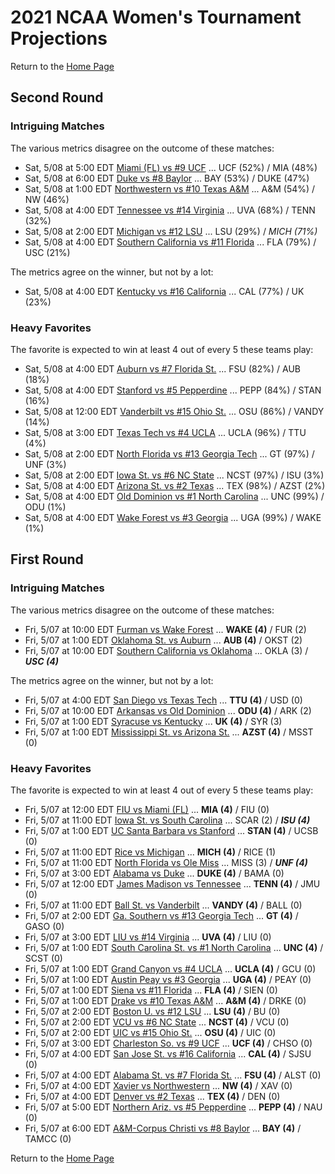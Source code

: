 # 2021 NCAA Women's Tournament Projections

Return to the [Home Page](../../index.md)

## Second Round

### Intriguing Matches

The various metrics disagree on the outcome of these matches:

- Sat, 5/08 at  5:00 EDT	[Miami (FL) vs #9 UCF](./matches/R2_9-12_MIA_vs_UCF.md) ... UCF (52%) / MIA (48%)
- Sat, 5/08 at  6:00 EDT	[Duke vs #8 Baylor](./matches/R2_13-16_DUKE_vs_BAY.md) ... BAY (53%) / DUKE (47%)
- Sat, 5/08 at  1:00 EDT	[Northwestern vs #10 Texas A&M](./matches/R2_53-56_NW_vs_AM.md) ... A&M (54%) / NW (46%)
- Sat, 5/08 at  4:00 EDT	[Tennessee vs #14 Virginia](./matches/R2_37-40_TENN_vs_UVA.md) ... UVA (68%) / TENN (32%)
- Sat, 5/08 at  2:00 EDT	[Michigan vs #12 LSU](./matches/R2_21-24_MICH_vs_LSU.md) ... LSU (29%) / <i>MICH (71%)</i>
- Sat, 5/08 at  4:00 EDT	[Southern California vs #11 Florida](./matches/R2_41-44_USC_vs_FLA.md) ... FLA (79%) / USC (21%)

The metrics agree on the winner, but not by a lot:

- Sat, 5/08 at  4:00 EDT	[Kentucky vs #16 California](./matches/R2_5-8_UK_vs_CAL.md) ... CAL (77%) / UK (23%)

### Heavy Favorites

The favorite is expected to win at least 4 out of every 5 these teams play:

- Sat, 5/08 at  4:00 EDT	[Auburn vs #7 Florida St.](./matches/R2_49-52_AUB_vs_FSU.md) ... FSU (82%) / AUB (18%)
- Sat, 5/08 at  4:00 EDT	[Stanford vs #5 Pepperdine](./matches/R2_17-20_STAN_vs_PEPP.md) ... PEPP (84%) / STAN (16%)
- Sat, 5/08 at 12:00 EDT	[Vanderbilt vs #15 Ohio St.](./matches/R2_57-60_VANDY_vs_OSU.md) ... OSU (86%) / VANDY (14%)
- Sat, 5/08 at  3:00 EDT	[Texas Tech vs #4 UCLA](./matches/R2_29-32_TTU_vs_UCLA.md) ... UCLA (96%) / TTU (4%)
- Sat, 5/08 at  2:00 EDT	[North Florida vs #13 Georgia Tech](./matches/R2_25-28_UNF_vs_GT.md) ... GT (97%) / UNF (3%)
- Sat, 5/08 at  2:00 EDT	[Iowa St. vs #6 NC State](./matches/R2_45-48_ISU_vs_NCST.md) ... NCST (97%) / ISU (3%)
- Sat, 5/08 at  4:00 EDT	[Arizona St. vs #2 Texas](./matches/R2_61-64_AZST_vs_TEX.md) ... TEX (98%) / AZST (2%)
- Sat, 5/08 at  4:00 EDT	[Old Dominion vs #1 North Carolina](./matches/R2_1-4_ODU_vs_UNC.md) ... UNC (99%) / ODU (1%)
- Sat, 5/08 at  4:00 EDT	[Wake Forest vs #3 Georgia](./matches/R2_33-36_WAKE_vs_UGA.md) ... UGA (99%) / WAKE (1%)
## First Round

### Intriguing Matches

The various metrics disagree on the outcome of these matches:

- Fri, 5/07 at 10:00 EDT	[Furman vs Wake Forest](./matches/R1_35-36_FUR_vs_WAKE.md) ... <b>WAKE (4)</b> / FUR (2)
- Fri, 5/07 at  1:00 EDT	[Oklahoma St. vs Auburn](./matches/R1_51-52_OKST_vs_AUB.md) ... <b>AUB (4)</b> / OKST (2)
- Fri, 5/07 at 10:00 EDT	[Southern California vs Oklahoma](./matches/R1_43-44_USC_vs_OKLA.md) ... OKLA (3) / <b><i>USC (4)</i></b>

The metrics agree on the winner, but not by a lot:

- Fri, 5/07 at  4:00 EDT	[San Diego vs Texas Tech](./matches/R1_29-30_USD_vs_TTU.md) ... <b>TTU (4)</b> / USD (0)
- Fri, 5/07 at 10:00 EDT	[Arkansas vs Old Dominion](./matches/R1_3-4_ARK_vs_ODU.md) ... <b>ODU (4)</b> / ARK (2)
- Fri, 5/07 at  1:00 EDT	[Syracuse vs Kentucky](./matches/R1_5-6_SYR_vs_UK.md) ... <b>UK (4)</b> / SYR (3)
- Fri, 5/07 at  1:00 EDT	[Mississippi St. vs Arizona St.](./matches/R1_61-62_MSST_vs_AZST.md) ... <b>AZST (4)</b> / MSST (0)

### Heavy Favorites

The favorite is expected to win at least 4 out of every 5 these teams play:

- Fri, 5/07 at 12:00 EDT	[FIU vs Miami (FL)](./matches/R1_11-12_FIU_vs_MIA.md) ... <b>MIA (4)</b> / FIU (0)
- Fri, 5/07 at 11:00 EDT	[Iowa St. vs South Carolina](./matches/R1_45-46_ISU_vs_SCAR.md) ... SCAR (2) / <b><i>ISU (4)</i></b>
- Fri, 5/07 at  1:00 EDT	[UC Santa Barbara vs Stanford](./matches/R1_19-20_UCSB_vs_STAN.md) ... <b>STAN (4)</b> / UCSB (0)
- Fri, 5/07 at 11:00 EDT	[Rice vs Michigan](./matches/R1_21-22_RICE_vs_MICH.md) ... <b>MICH (4)</b> / RICE (1)
- Fri, 5/07 at 11:00 EDT	[North Florida vs Ole Miss](./matches/R1_27-28_UNF_vs_MISS.md) ... MISS (3) / <b><i>UNF (4)</i></b>
- Fri, 5/07 at  3:00 EDT	[Alabama vs Duke](./matches/R1_13-14_BAMA_vs_DUKE.md) ... <b>DUKE (4)</b> / BAMA (0)
- Fri, 5/07 at 12:00 EDT	[James Madison vs Tennessee](./matches/R1_37-38_JMU_vs_TENN.md) ... <b>TENN (4)</b> / JMU (0)
- Fri, 5/07 at 11:00 EDT	[Ball St. vs Vanderbilt](./matches/R1_59-60_BALL_vs_VANDY.md) ... <b>VANDY (4)</b> / BALL (0)
- Fri, 5/07 at  2:00 EDT	[Ga. Southern vs #13 Georgia Tech](./matches/R1_25-26_GASO_vs_GT.md) ... <b>GT (4)</b> / GASO (0)
- Fri, 5/07 at  3:00 EDT	[LIU vs #14 Virginia](./matches/R1_39-40_LIU_vs_UVA.md) ... <b>UVA (4)</b> / LIU (0)
- Fri, 5/07 at  1:00 EDT	[South Carolina St. vs #1 North Carolina](./matches/R1_1-2_SCST_vs_UNC.md) ... <b>UNC (4)</b> / SCST (0)
- Fri, 5/07 at  1:00 EDT	[Grand Canyon vs #4 UCLA](./matches/R1_31-32_GCU_vs_UCLA.md) ... <b>UCLA (4)</b> / GCU (0)
- Fri, 5/07 at  1:00 EDT	[Austin Peay vs #3 Georgia](./matches/R1_33-34_PEAY_vs_UGA.md) ... <b>UGA (4)</b> / PEAY (0)
- Fri, 5/07 at  1:00 EDT	[Siena vs #11 Florida](./matches/R1_41-42_SIEN_vs_FLA.md) ... <b>FLA (4)</b> / SIEN (0)
- Fri, 5/07 at  1:00 EDT	[Drake vs #10 Texas A&M](./matches/R1_55-56_DRKE_vs_AM.md) ... <b>A&M (4)</b> / DRKE (0)
- Fri, 5/07 at  2:00 EDT	[Boston U. vs #12 LSU](./matches/R1_23-24_BU_vs_LSU.md) ... <b>LSU (4)</b> / BU (0)
- Fri, 5/07 at  2:00 EDT	[VCU vs #6 NC State](./matches/R1_47-48_VCU_vs_NCST.md) ... <b>NCST (4)</b> / VCU (0)
- Fri, 5/07 at  2:00 EDT	[UIC vs #15 Ohio St.](./matches/R1_57-58_UIC_vs_OSU.md) ... <b>OSU (4)</b> / UIC (0)
- Fri, 5/07 at  3:00 EDT	[Charleston So. vs #9 UCF](./matches/R1_9-10_CHSO_vs_UCF.md) ... <b>UCF (4)</b> / CHSO (0)
- Fri, 5/07 at  4:00 EDT	[San Jose St. vs #16 California](./matches/R1_7-8_SJSU_vs_CAL.md) ... <b>CAL (4)</b> / SJSU (0)
- Fri, 5/07 at  4:00 EDT	[Alabama St. vs #7 Florida St.](./matches/R1_49-50_ALST_vs_FSU.md) ... <b>FSU (4)</b> / ALST (0)
- Fri, 5/07 at  4:00 EDT	[Xavier vs Northwestern](./matches/R1_53-54_XAV_vs_NW.md) ... <b>NW (4)</b> / XAV (0)
- Fri, 5/07 at  4:00 EDT	[Denver vs #2 Texas](./matches/R1_63-64_DEN_vs_TEX.md) ... <b>TEX (4)</b> / DEN (0)
- Fri, 5/07 at  5:00 EDT	[Northern Ariz. vs #5 Pepperdine](./matches/R1_17-18_NAU_vs_PEPP.md) ... <b>PEPP (4)</b> / NAU (0)
- Fri, 5/07 at  6:00 EDT	[A&M-Corpus Christi vs #8 Baylor](./matches/R1_15-16_TAMCC_vs_BAY.md) ... <b>BAY (4)</b> / TAMCC (0)
  
Return to the [Home Page](../../index.md)
